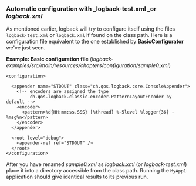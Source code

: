 ### Automatic configuration with _logback-test.xml _or _logback.xml_


As mentioned earlier, logback will try to configure itself using the files `logback-test.xml` or `logback.xml` if found on the class path. Here is a configuration file equivalent to the one established by **BasicConfigurator** we've just seen.


**Example: Basic configuration file** (_logback-examples/src/main/resources/chapters/configuration/sample0.xml_)


```
<configuration>

  <appender name="STDOUT" class="ch.qos.logback.core.ConsoleAppender">
    <!-- encoders are assigned the type
         ch.qos.logback.classic.encoder.PatternLayoutEncoder by default -->
    <encoder>
      <pattern>%d{HH:mm:ss.SSS} [%thread] %-5level %logger{36} - %msg%n</pattern>
    </encoder>
  </appender>

  <root level="debug">
    <appender-ref ref="STDOUT" />
  </root>
</configuration>
```

After you have renamed _sample0.xml_ as _logback.xml_ (or _logback-test.xml_) place it into a directory accessible from the class path. Running the `MyApp1` application should give identical results to its previous run.